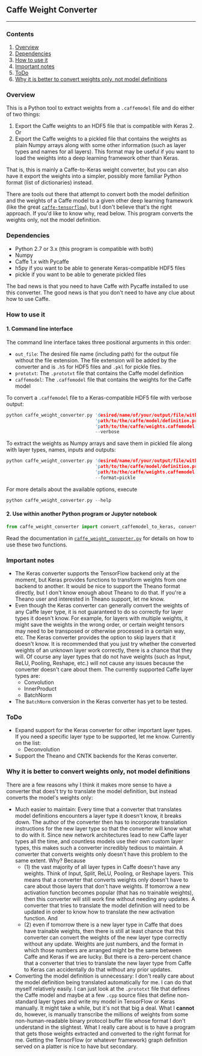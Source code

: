 ## Caffe Weight Converter
---
### Contents

1. [Overview](#overview)
2. [Dependencies](#dependencies)
3. [How to use it](#how-to-use-it)
4. [Important notes](#important-notes)
5. [ToDo](#todo)
6. [Why it is better to convert weights only, not model definitions](#why-it-is-better-to-convert-weights-only,-not-model-definitions)

### Overview

This is a Python tool to extract weights from a `.caffemodel` file and do either of two things:
1. Export the Caffe weights to an HDF5 file that is compatible with Keras 2.
Or
2. Export the Caffe weights to a pickled file that contains the weights as plain Numpy arrays along with some other information (such as layer types and names for all layers). This format may be useful if you want to load the weights into a deep learning framework other than Keras.

That is, this is mainly a Caffe-to-Keras weight converter, but you can also have it export the weights into a simpler, possibly more familiar Python format (list of dictionaries) instead.

There are tools out there that attempt to convert both the model definition and the weights of a Caffe model to a given other deep learning framework (like the great [`caffe-tensorflow`](https://github.com/ethereon/caffe-tensorflow)), but I don't believe that's the right approach. If you'd like to know why, read below. This program converts the weights only, not the model definition.

### Dependencies

* Python 2.7 or 3.x (this program is compatible with both)
* Numpy
* Caffe 1.x with Pycaffe
* h5py if you want to be able to generate Keras-compatible HDF5 files
* pickle if you want to be able to generate pickled files

The bad news is that you need to have Caffe with Pycaffe installed to use this converter. The good news is that you don't need to have any clue about how to use Caffe.

### How to use it

#### 1. Command line interface

The command line interface takes three positional arguments in this order:
* `out_file`: The desired file name (including path) for the output file without the file extension. The file extension will be added by the converter and is `.h5` for HDF5 files and `.pkl` for pickle files.
* `prototxt`: The `.prototxt` file that contains the Caffe model definition
* `caffemodel`: The `.caffemodel` file that contains the weights for the Caffe model

To convert a `.caffemodel` file to a Keras-compatible HDF5 file with verbose output:
```c
python caffe_weight_converter.py 'desired/name/of/your/output/file/without/file/extension' \
                                 'path/to/the/caffe/model/definition.prototxt' \
                                 'path/to/the/caffe/weights.caffemodel' \
                                 --verbose
```
To extract the weights as Numpy arrays and save them in pickled file along with layer types, names, inputs and outputs:
```c
python caffe_weight_converter.py 'desired/name/of/your/output/file/without/file/extension' \
                                 'path/to/the/caffe/model/definition.prototxt' \
                                 'path/to/the/caffe/weights.caffemodel' \
                                 --format=pickle
```
For more details about the available options, execute
```c
python caffe_weight_converter.py --help
```

#### 2. Use within another Python program or Jupyter notebook

```python
from caffe_weight_converter import convert_caffemodel_to_keras, convert_caffemodel_to_dict
```
Read the documentation in [`caffe_weight_converter.py`](caffe_weight_converter.py) for details on how to use these two functions.

### Important notes

* The Keras converter supports the TensorFlow backend only at the moment, but Keras provides functions to transform weights from one backend to another. It would be nice to support the Theano format directly, but I don't know enough about Theano to do that. If you're a Theano user and interested in Theano support, let me know.
* Even though the Keras converter can generally convert the weights of any Caffe layer type, it is not guaranteed to do so correctly for layer types it doesn't know. For example, for layers with multiple weights, it might save the weights in the wrong order, or certain weight tensors may need to be transposed or otherwise processed in a certain way, etc. The Keras converter provides the option to skip layers that it doesn't know. It is recommended that you just try whether the converted weights of an unknown layer work correctly, there is a chance that they will. Of course any layer types that do not have weights (such as Input, ReLU, Pooling, Reshape, etc.) will not cause any issues because the converter doesn't care about them. The currently supported Caffe layer types are:
  * Convolution
  * InnerProduct
  * BatchNorm
* The `BatchNorm` conversion in the Keras converter has yet to be tested.

### ToDo

* Expand support for the Keras converter for other important layer types. If you need a specific layer type to be supported, let me know. Currently on the list:
  * Deconvolution
* Support the Theano and CNTK backends for the Keras converter.

### Why it is better to convert weights only, not model definitions

There are a few reasons why I think it makes more sense to have a converter that does't try to translate the model definition, but instead converts the model's weights only:

* Much easier to maintain: Every time that a converter that translates model definitions encounters a layer type it doesn't know, it breaks down. The author of the converter then has to incorporate translation instructions for the new layer type so that the converter will know what to do with it. Since new network architectures lead to new Caffe layer types all the time, and countless models use their own custom layer types, this makes such a converter incredibly tedious to maintain. A converter that converts weights only doesn't have this problem to the same extent. Why? Because
  * (1) the vast majority of all layer types in Caffe doesn't have any weights. Think of Input, Split, ReLU, Pooling, or Reshape layers. This means that a converter that converts weights only doesn't have to care about those layers that don't have weights. If tomorrow a new activation function becomes popular (that has no trainable weights), then this converter will still work fine without needing any updates. A converter that tries to translate the model definition will need to be updated in order to know how to translate the new activation function. And
  * (2) even if tomorrow there is a new layer type in Caffe that does have trainable weights, then there is still at least chance that this converter can convert the weights of the new layer type correctly without any update. Weights are just numbers, and the format in which those numbers are arranged might be the same between Caffe and Keras if we are lucky. But there is a zero-percent chance that a converter that tries to translate the new layer type from Caffe to Keras can accidentally do that without any prior updates.
* Converting the model definition is unnecessary: I don't really care about the model definition being translated automatically for me. I can do that myself relatively easily. I can just look at the `.prototxt` file that defines the Caffe model and maybe at a few `.cpp` source files that define non-standard layer types and write my model in TensorFlow or Keras manually. It might take a while, but it's not that big a deal. What I **cannot** do, however, is manually transcribe the millions of weights from some non-human-readable binary protocol buffer file whose format I don't understand in the slightest. What I really care about is to have a program that gets those weights extracted and converted to the right format for me. Getting the TensorFlow (or whatever framework) graph definition served on a platter is nice to have but secondary.
